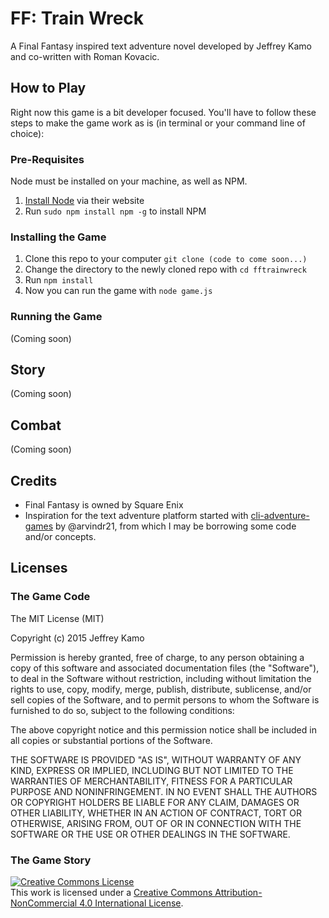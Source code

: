 # FF: Train Wreck

A Final Fantasy inspired text adventure novel developed by Jeffrey Kamo and co-written with Roman Kovacic.


## How to Play

Right now this game is a bit developer focused. You'll have to follow these steps to make the game work as is (in terminal or your command line of choice):


### Pre-Requisites

Node must be installed on your machine, as well as NPM.

1. [Install Node](https://nodejs.org/download/) via their website
2. Run `sudo npm install npm -g` to install NPM


### Installing the Game

1. Clone this repo to your computer `git clone (code to come soon...)`
2. Change the directory to the newly cloned repo with `cd fftrainwreck`
3. Run `npm install`
4. Now you can run the game with `node game.js`


### Running the Game

(Coming soon)


## Story

(Coming soon)


## Combat

(Coming soon)


## Credits

- Final Fantasy is owned by Square Enix
- Inspiration for the text adventure platform started with [cli-adventure-games](https://github.com/arvindr21/cli-adventure-games/) by @arvindr21, from which I may be borrowing some code and/or concepts.


## Licenses


### The Game Code

The MIT License (MIT)

Copyright (c) 2015 Jeffrey Kamo

Permission is hereby granted, free of charge, to any person obtaining a copy
of this software and associated documentation files (the "Software"), to deal
in the Software without restriction, including without limitation the rights
to use, copy, modify, merge, publish, distribute, sublicense, and/or sell
copies of the Software, and to permit persons to whom the Software is
furnished to do so, subject to the following conditions:

The above copyright notice and this permission notice shall be included in all
copies or substantial portions of the Software.

THE SOFTWARE IS PROVIDED "AS IS", WITHOUT WARRANTY OF ANY KIND, EXPRESS OR
IMPLIED, INCLUDING BUT NOT LIMITED TO THE WARRANTIES OF MERCHANTABILITY,
FITNESS FOR A PARTICULAR PURPOSE AND NONINFRINGEMENT. IN NO EVENT SHALL THE
AUTHORS OR COPYRIGHT HOLDERS BE LIABLE FOR ANY CLAIM, DAMAGES OR OTHER
LIABILITY, WHETHER IN AN ACTION OF CONTRACT, TORT OR OTHERWISE, ARISING FROM,
OUT OF OR IN CONNECTION WITH THE SOFTWARE OR THE USE OR OTHER DEALINGS IN THE
SOFTWARE.


### The Game Story

<a rel="license" href="http://creativecommons.org/licenses/by-nc/4.0/"><img alt="Creative Commons License" style="border-width:0" src="https://i.creativecommons.org/l/by-nc/4.0/88x31.png" /></a><br />This <span xmlns:dct="http://purl.org/dc/terms/" href="http://purl.org/dc/dcmitype/Text" rel="dct:type">work</span> is licensed under a <a rel="license" href="http://creativecommons.org/licenses/by-nc/4.0/">Creative Commons Attribution-NonCommercial 4.0 International License</a>.
